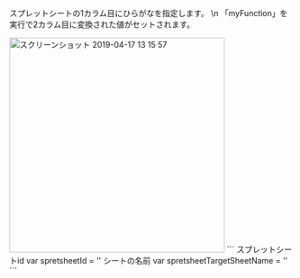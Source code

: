 スプレットシートの1カラム目にひらがなを指定します。 \n
「myFunction」を実行で2カラム目に変換された値がセットされます。

<img width="382" alt="スクリーンショット 2019-04-17 13 15 57" src="https://user-images.githubusercontent.com/38547824/56260839-baeedd00-6113-11e9-9ef9-64e598c17267.png">
```
スプレットシートid
var spretsheetId = ''
シートの名前
var spretsheetTargetSheetName = ''
```
